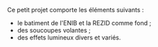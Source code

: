 Ce petit projet comporte les éléments suivants :

  * le batiment de l'ENIB et la REZID comme fond ;
  * des soucoupes volantes ;
  * des effets lumineux divers et variés.